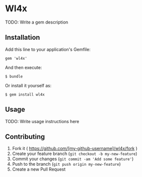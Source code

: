 # Wl4x

TODO: Write a gem description

## Installation

Add this line to your application's Gemfile:

    gem 'wl4x'

And then execute:

    $ bundle

Or install it yourself as:

    $ gem install wl4x

## Usage

TODO: Write usage instructions here

## Contributing

1. Fork it ( https://github.com/[my-github-username]/wl4x/fork )
2. Create your feature branch (`git checkout -b my-new-feature`)
3. Commit your changes (`git commit -am 'Add some feature'`)
4. Push to the branch (`git push origin my-new-feature`)
5. Create a new Pull Request
